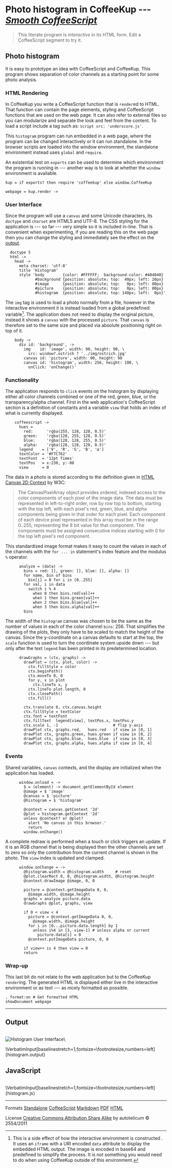 
# Photo histogram in CoffeeKup --- _[Smooth CoffeeScript](http://autotelicum.github.com/Smooth-CoffeeScript/)_

> This literate program is _interactive_ in its HTML form. Edit a CoffeeScript segment to try it.


## Photo histogram

It is easy to prototype an idea with CoffeeScript and CoffeeKup. This program shows separation of color channels as a starting point for some photo analysis.


### HTML Rendering

In CoffeeKup you write a CoffeeScript function that is `render`ed to HTML. That function can contain the page elements, styling and CoffeeScript functions that are used on the web page. It can also refer to external files so you can modularize and separate the look and feel from the content. To load a script include a tag such as: `script src: 'underscore.js'`.

This `histogram` program can run embedded in a web page, where the program can be changed interactively or it can run standalone. In the browser scripts are loaded into the window environment, the standalone environment instead uses `global` and `require`.

An existential test on `exports` can be used to determine which environment the program is running in --- another way is to look at whether the `window` environment is available.

~~~~ {.coffeescript}
kup = if exports? then require 'coffeekup' else window.CoffeeKup

webpage = kup.render -> 
~~~~

### User Interface

Since the program will use a `canvas` and some Unicode characters, its `doctype` and `charset` are HTML5 and UTF-8. The CSS styling for the application is --- so far --- very simple so it is included in-line. That is convenient when experimenting, if you are reading this on the web page then you can change the styling and immediately see the effect on the [output](#output).

~~~~ {.coffeescript}
  doctype 5
  html ->
    head ->
      meta charset: 'utf-8'
      title 'Histogram'
      style 'body        {color: #FFFFFF;  background-color: #404040}
             #background {position: absolute; top:  40px; left: 20px}
             #image      {position: absolute; top:   0px; left: 80px}
             #picture    {position: absolute; top:   0px; left: 80px}
             #histogram  {position: absolute; top: 140px; left:  0px}'
~~~~

The `img` tag is used to load a photo normally from a file, however in the interactive environment it is instead loaded from a global predefined variable[^1]. The application does not need to display the original picture, instead it shows a `canvas` with the processed `picture`. That `canvas` is therefore set to the same size and placed via absolute positioning right on top of it.

[^1]: This is a side effect of how the interactive environment is constructed . It uses an `iframe` with a URI encoded `data` attribute to display the embedded HTML output. The image is encoded in base64 and predefined to simplify the process. It is not something you would need to do when using CoffeeKup outside of this environment.

~~~~ {.coffeescript}
    body ->
      div id: 'background', ->
        img    id: 'image', width: 90, height: 90, \
          src: window?.ostrich ? '../img/ostrich.jpg'
        canvas id: 'picture', width: 90, height: 90
        canvas id: 'histogram', width: 256, height: 100, \
          onClick: 'onChange()'
~~~~

### Functionality

The application responds to `click` events on the histogram by displaying either all color channels combined or one of the red, green, blue, or the transparency/alpha channel. First in the web application's CoffeeScript section is a definition of constants and a variable `view` that holds an index of what is currently displayed. 

~~~~ {.coffeescript}
    coffeescript ->
      hues =
        red:      'rgba(255, 128, 128, 0.5)'
        green:    'rgba(128, 255, 128, 0.5)'
        blue:     'rgba(128, 128, 255, 0.5)'
        alpha:    'rgba(128, 128, 128, 0.5)'
      legend    = ['∀', 'R', 'G', 'B', 'α']
      textColor = '#F7C762'
      textFont  = '12pt Times'
      textPos   = x:230, y:-80
      view      = 0
~~~~

The data in a photo is stored according to the definition given in [HTML Canvas 2D Context](http://www.w3.org/TR/2011/WD-2dcontext-20110405/#dom-imagedata-data) by W3C:

> The CanvasPixelArray object provides ordered, indexed access to the color components of each pixel of the image data. The data must be represented in left-to-right order, row by row top to bottom, starting with the top left, with each pixel's red, green, blue, and alpha components being given in that order for each pixel. Each component of each device pixel represented in this array must be in the range 0..255, representing the 8 bit value for that component. The components must be assigned consecutive indices starting with 0 for the top left pixel's red component.

This standardized image format makes it easy to count the values in each of the channels with the `for ... in` statement's index feature and the modulus `%` operator.

~~~~ {.coffeescript}
      analyze = (data) ->
        bins = red: [], green: [], blue: [], alpha: []
        for name, bin of bins
          bin[i] = 0 for i in [0..255]
        for val, i in data
          switch i % 4
            when 0 then bins.red[val]++
            when 1 then bins.green[val]++
            when 2 then bins.blue[val]++
            when 3 then bins.alpha[val]++
        bins
~~~~

The width of the `histogram` canvas was chosen to be the same as the number of values in each of the color channel `bins`: 256. That simplifies the drawing of the plots, they only have to be scaled to match the height of the canvas. Since the y-coordinate on a canvas defaults to start at the top, the `scale` function is used to turn the coordinate system upside down --- but only after the text `legend` has been printed in its predetermined location.

~~~~ {.coffeescript}
      drawGraphs = (ctx, graphs) ->
        drawPlot = (ctx, plot, color) ->
          ctx.fillStyle = color
          ctx.beginPath()
          ctx.moveTo 0, 0
          for y, x in plot
            ctx.lineTo x, y
          ctx.lineTo plot.length, 0
          ctx.closePath()
          ctx.fill()

        ctx.translate 0, ctx.canvas.height
        ctx.fillStyle = textColor
        ctx.font = textFont
        ctx.fillText  legend[view], textPos.x, textPos.y
        ctx.scale 1, -1                        # flip y-axis
        drawPlot ctx, graphs.red,   hues.red   if view in [0, 1]
        drawPlot ctx, graphs.green, hues.green if view in [0, 2]
        drawPlot ctx, graphs.blue,  hues.blue  if view in [0, 3]
        drawPlot ctx, graphs.alpha, hues.alpha if view in [0, 4]
~~~~


### Events

Shared variables, `canvas` contexts, and the display are initialized when the application has loaded. 

~~~~ {.coffeescript}
      window.onload = ->
        $ = (element) -> document.getElementById element
        @image = $ 'image'
        @canvas = $ 'picture'
        @histogram = $ 'histogram'

        @context = canvas.getContext '2d'
        @plot = histogram.getContext '2d'
        unless @context? or @plot?
          alert 'No canvas in this browser.'
          return
        window.onChange()
~~~~

A complete redraw is performed when a touch or click triggers an update. If it is an RGB channel that is being displayed then the other channels are set to zero so only the contribution from the current channel is shown in the photo. The `view` index is updated and clamped.

~~~~ {.coffeescript}
      window.onChange = ->
        @histogram.width = @histogram.width     # reset
        @plot.clearRect 0, 0, @histogram.width, @histogram.height
        @context.drawImage @image, 0, 0

        picture = @context.getImageData 0, 0,
          @image.width, @image.height
        graphs = analyze picture.data
        drawGraphs @plot, graphs, view

        if 0 < view < 4
          picture = @context.getImageData 0, 0,
            @image.width, @image.height
          for i in [0...picture.data.length] by 1
            unless i%4 in [3, view-1] # unless alpha or current
              picture.data[i] = 0
          @context.putImageData picture, 0, 0

        if view++ is 4 then view = 0
        return
~~~~


### Wrap-up

This last bit do not relate to the web application but to the CoffeeKup `render`ing. The generated HTML is displayed either live in the interactive environment or as text --- as nicely formatted as possible.

~~~~ {.coffeescript}
, format:on # Get formatted HTML
showDocument webpage
~~~~

-----------------------------------------------------------------------------

## Output

~~~~ {.output}

~~~~

![Histogram User Interface](../img/histogram.png)\ 

\VerbatimInput[baselinestretch=1,fontsize=\footnotesize,numbers=left]{histogram.output}

## JavaScript

~~~~ {.js-source}

~~~~

\VerbatimInput[baselinestretch=1,fontsize=\footnotesize,numbers=left]{histogram.js}

-----------------------------------------------------------------------------

Formats [Standalone](http://autotelicum.github.com/Smooth-CoffeeScript/literate/histogram-output.html)	[CoffeeScript](http://autotelicum.github.com/Smooth-CoffeeScript/literate/histogram.coffee)	[Markdown](http://autotelicum.github.com/Smooth-CoffeeScript/literate/histogram.md) [PDF](http://autotelicum.github.com/Smooth-CoffeeScript/literate/histogram.pdf) [HTML](http://autotelicum.github.com/Smooth-CoffeeScript/literate/histogram.html)

License [Creative Commons Attribution Share Alike](http://creativecommons.org/licenses/by-sa/3.0/)
by autotelicum © 2554/2011

<!---------------------------------------------------------------------------
Commands used to extract code, execute it, and to format this document:

Edit ,x/^~~+[   ]*{\.coffeescript.*}$/+,/^~~+$/-p
Edit ,>ssam -n 'x/^~~+[   ]*{\.coffeescript.*}$/+,/^~~+$/-' |tee histogram.coffee | coffee -cs >histogram.js; echo 'show=showDocument=console.log' | cat - histogram.coffee | coffee -s >histogram.output; cp histogram.output histogram-output.html; open histogram-output.html; plumb histogram-output.html
Edit ,>pandoc -f markdown -t html -S -5 --css pandoc-template.css --template pandoc-template.html -B readability-embed.js -B embed.html | ssam 's/(<code class="sourceCode coffeescript")/\1 contenteditable=\"true\"/g' | ssam 's/<img src=\"[^\"]+\" alt=\"[^\"]+\" \/>/<canvas id=\"drawCanvas\" width=\"0\" height=\"0\"><\/canvas>/' >histogram.html; open histogram.html; plumb histogram.html
Edit ,>markdown2pdf --listings --xetex '--template=pandoc-template.tex' -o histogram.pdf; open histogram.pdf

To execute these commands; middle-button select them in the acme environment.
acme and ssam are part of the plan9 OS and can run on *nix variants via plan9port.
The formatting is done with pandoc, a universal markup converter, and TeX.
---------------------------------------------------------------------------->
